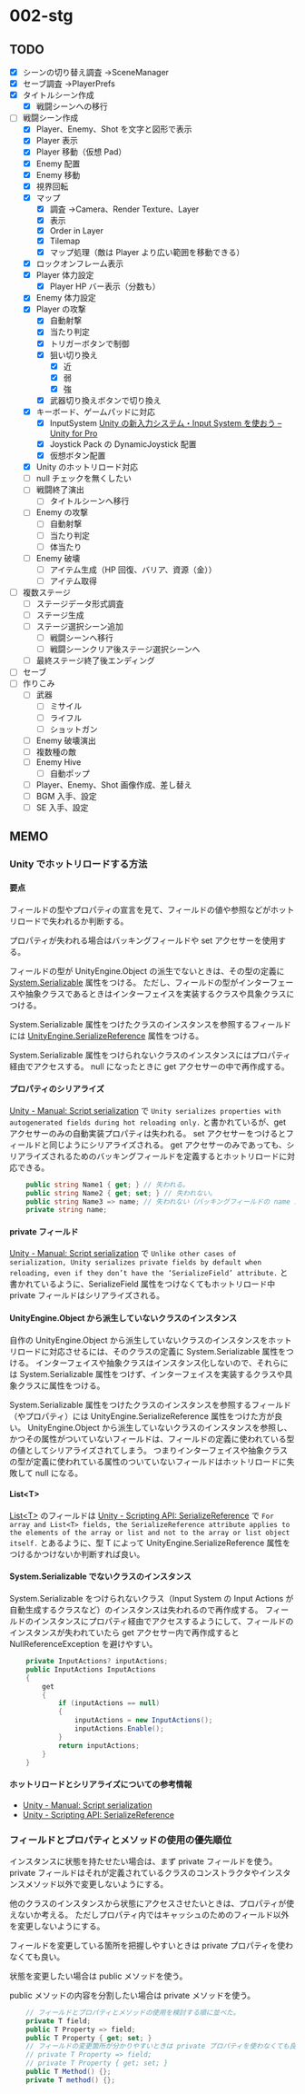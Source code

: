 # 002-stg

## TODO

- [x] シーンの切り替え調査 →SceneManager
- [x] セーブ調査 →PlayerPrefs
- [x] タイトルシーン作成
  - [x] 戦闘シーンへの移行
- [ ] 戦闘シーン作成
  - [x] Player、Enemy、Shot を文字と図形で表示
  - [x] Player 表示
  - [x] Player 移動（仮想 Pad）
  - [x] Enemy 配置
  - [x] Enemy 移動
  - [x] 視界回転
  - [x] マップ
    - [x] 調査 →Camera、Render Texture、Layer
    - [x] 表示
    - [x] Order in Layer
    - [x] Tilemap
    - [x] マップ処理（敵は Player より広い範囲を移動できる）
  - [x] ロックオンフレーム表示
  - [x] Player 体力設定
    - [x] Player HP バー表示（分数も）
  - [x] Enemy 体力設定
  - [x] Player の攻撃
    - [x] 自動射撃
    - [x] 当たり判定
    - [x] トリガーボタンで制御
    - [x] 狙い切り換え
      - [x] 近
      - [x] 弱
      - [x] 強
    - [x] 武器切り換えボタンで切り換え
  - [x] キーボード、ゲームパッドに対応
    - [x] InputSystem [Unity の新入力システム・Input System を使おう – Unity for Pro](https://forpro.unity3d.jp/unity_pro_tips/2021/05/20/1957/)
    - [x] Joystick Pack の DynamicJoystick 配置
    - [x] 仮想ボタン配置
  - [x] Unity のホットリロード対応
  - [ ] null チェックを無くしたい
  - [ ] 戦闘終了演出
    - [ ] タイトルシーンへ移行
  - [ ] Enemy の攻撃
    - [ ] 自動射撃
    - [ ] 当たり判定
    - [ ] 体当たり
  - [ ] Enemy 破壊
    - [ ] アイテム生成（HP 回復、バリア、資源（金））
    - [ ] アイテム取得
- [ ] 複数ステージ
  - [ ] ステージデータ形式調査
  - [ ] ステージ生成
  - [ ] ステージ選択シーン追加
    - [ ] 戦闘シーンへ移行
    - [ ] 戦闘シーンクリア後ステージ選択シーンへ
  - [ ] 最終ステージ終了後エンディング
- [ ] セーブ
- [ ] 作りこみ
  - [ ] 武器
    - [ ] ミサイル
    - [ ] ライフル
    - [ ] ショットガン
  - [ ] Enemy 破壊演出
  - [ ] 複数種の敵
  - [ ] Enemy Hive
    - [ ] 自動ポップ
  - [ ] Player、Enemy、Shot 画像作成、差し替え
  - [ ] BGM 入手、設定
  - [ ] SE 入手、設定

## MEMO

### Unity でホットリロードする方法

#### 要点

フィールドの型やプロパティの宣言を見て、フィールドの値や参照などがホットリロードで失われるか判断する。

プロパティが失われる場合はバッキングフィールドや set アクセサーを使用する。

フィールドの型が UnityEngine.Object の派生でないときは、その型の定義に [System.Serializable](https://docs.unity3d.com/ja/2021.3/ScriptReference/Serializable.html) 属性をつける。
ただし、フィールドの型がインターフェースや抽象クラスであるときはインターフェイスを実装するクラスや具象クラスにつける。

System.Serializable 属性をつけたクラスのインスタンスを参照するフィールドには [UnityEngine.SerializeReference](https://docs.unity3d.com/2021.3/Documentation/ScriptReference/SerializeReference.html) 属性をつける。

System.Serializable 属性をつけられないクラスのインスタンスにはプロパティ経由でアクセスする。
null になったときに get アクセサーの中で再作成する。

#### プロパティのシリアライズ

[Unity - Manual: Script serialization](https://docs.unity3d.com/2021.3/Documentation/Manual/script-Serialization.html) で `Unity serializes properties with autogenerated fields during hot reloading only.` と書かれているが、get アクセサーのみの自動実装プロパティは失われる。
set アクセサーをつけるとフィールドと同じようにシリアライズされる。
get アクセサーのみであっても、シリアライズされるためのバッキングフィールドを定義するとホットリロードに対応できる。

```csharp
    public string Name1 { get; } // 失われる。
    public string Name2 { get; set; } // 失われない。
    public string Name3 => name; // 失われない（バッキングフィールドの name がシリアライズされるから）。
    private string name;
```

#### private フィールド

[Unity - Manual: Script serialization](https://docs.unity3d.com/2021.3/Documentation/Manual/script-Serialization.html) で `Unlike other cases of serialization, Unity serializes private fields by default when reloading, even if they don’t have the ‘SerializeField’ attribute.` と書かれているように、SerializeField 属性をつけなくてもホットリロード中 private フィールドはシリアライズされる。

#### UnityEngine.Object から派生していないクラスのインスタンス

自作の UnityEngine.Object から派生していないクラスのインスタンスをホットリロードに対応させるには、そのクラスの定義に System.Serializable 属性をつける。
インターフェイスや抽象クラスはインスタンス化しないので、それらには System.Serializable 属性をつけず、インターフェイスを実装するクラスや具象クラスに属性をつける。

System.Serializable 属性をつけたクラスのインスタンスを参照するフィールド（やプロパティ）には UnityEngine.SerializeReference 属性をつけた方が良い。
UnityEngine.Object から派生していないクラスのインスタンスを参照し、かつその属性がついていないフィールドは、フィールドの定義に使われている型の値としてシリアライズされてしまう。
つまりインターフェイスや抽象クラスの型が定義に使われている属性のついていないフィールドはホットリロードに失敗して null になる。

#### List\<T>

[List\<T>](https://docs.microsoft.com/en-us/dotnet/api/system.collections.generic.list-1?view=net-6.0) のフィールドは [Unity - Scripting API: SerializeReference](https://docs.unity3d.com/2021.3/Documentation/ScriptReference/SerializeReference.html) で `For array and List<T> fields, the SerializeReference attribute applies to the elements of the array or list and not to the array or list object itself.` とあるように、型 T によって UnityEngine.SerializeReference 属性をつけるかつけないか判断すれば良い。

#### System.Serializable でないクラスのインスタンス

System.Serializable をつけられないクラス（Input System の Input Actions が自動生成するクラスなど）のインスタンスは失われるので再作成する。
フィールドのインスタンスにプロパティ経由でアクセスするようにして、フィールドのインスタンスが失われていたら get アクセサー内で再作成すると NullReferenceException を避けやすい。

```csharp
    private InputActions? inputActions;
    public InputActions InputActions
    {
        get
        {
            if (inputActions == null)
            {
                inputActions = new InputActions();
                inputActions.Enable();
            }
            return inputActions;
        }
    }
```

#### ホットリロードとシリアライズについての参考情報

- [Unity - Manual: Script serialization](https://docs.unity3d.com/2021.3/Documentation/Manual/script-Serialization.html)
- [Unity - Scripting API: SerializeReference](https://docs.unity3d.com/2021.3/Documentation/ScriptReference/SerializeReference.html)

### フィールドとプロパティとメソッドの使用の優先順位

インスタンスに状態を持たせたい場合は、まず private フィールドを使う。
private フィールドはそれが定義されているクラスのコンストラクタやインスタンスメソッド以外で変更しないようにする。

他のクラスのインスタンスから状態にアクセスさせたいときは、プロパティが使えないか考える。
ただしプロパティ内ではキャッシュのためのフィールド以外を変更しないようにする。

フィールドを変更している箇所を把握しやすいときは private プロパティを使わなくても良い。

状態を変更したい場合は public メソッドを使う。

public メソッドの内容を分割したい場合は private メソッドを使う。

```csharp
    // フィールドとプロパティとメソッドの使用を検討する順に並べた。
    private T field;
    public T Property => field;
    public T Property { get; set; }
    // フィールドの変更箇所が分かりやすいときは private プロパティを使わなくても良い。
    // private T Property => field;
    // private T Property { get; set; }
    public T Method() {};
    private T method() {};
```

